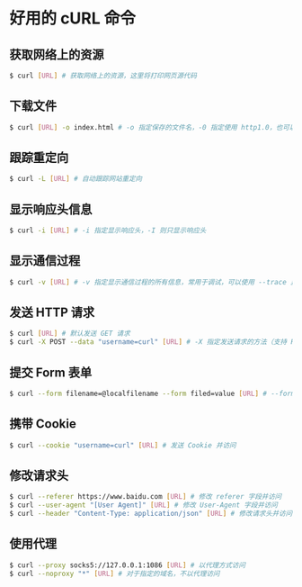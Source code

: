 # 好用的 cURL 命令

## 获取网络上的资源

```sh
$ curl [URL] # 获取网络上的资源，这里将打印网页源代码
```

## 下载文件

```sh
$ curl [URL] -o index.html # -o 指定保存的文件名，-0 指定使用 http1.0，也可以指定 -O 使用默认文件名
```

## 跟踪重定向

```sh
$ curl -L [URL] # 自动跟踪网站重定向
```

## 显示响应头信息

```sh
$ curl -i [URL] # -i 指定显示响应头，-I 则只显示响应头
```

## 显示通信过程

```sh
$ curl -v [URL] # -v 指定显示通信过程的所有信息，常用于调试，可以使用 --trace 显示更加详细的过程
```

## 发送 HTTP 请求

```sh
$ curl [URL] # 默认发送 GET 请求
$ curl -X POST --data "username=curl" [URL] # -X 指定发送请求的方法（支持 PUT 和 DELETE），--data 指定发送的数据
```

## 提交 Form 表单

```sh
$ curl --form filename=@localfilename --form filed=value [URL] # --form 指定表单元素
```

## 携带 Cookie

```sh
$ curl --cookie "username=curl" [URL] # 发送 Cookie 并访问
```

## 修改请求头

```sh
$ curl --referer https://www.baidu.com [URL] # 修改 referer 字段并访问
$ curl --user-agent "[User Agent]" [URL] # 修改 User-Agent 字段并访问
$ curl --header "Content-Type: application/json" [URL] # 修改请求头并访问
```

## 使用代理

```sh
$ curl --proxy socks5://127.0.0.1:1086 [URL] # 以代理方式访问
$ curl --noproxy "*" [URL] # 对于指定的域名，不以代理访问
```



